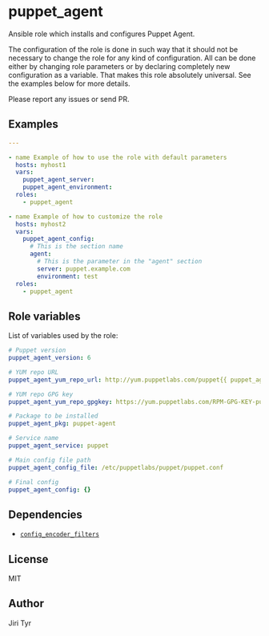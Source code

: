 puppet_agent
============

Ansible role which installs and configures Puppet Agent.

The configuration of the role is done in such way that it should not be necessary
to change the role for any kind of configuration. All can be done either by
changing role parameters or by declaring completely new configuration as a
variable. That makes this role absolutely universal. See the examples below for
more details.

Please report any issues or send PR.


Examples
--------

```yaml
---

- name Example of how to use the role with default parameters
  hosts: myhost1
  vars:
    puppet_agent_server: 
    puppet_agent_environment: 
  roles:
    - puppet_agent

- name Example of how to customize the role
  hosts: myhost2
  vars:
    puppet_agent_config:
      # This is the section name
      agent:
        # This is the parameter in the "agent" section
        server: puppet.example.com
        environment: test
  roles:
    - puppet_agent
```


Role variables
--------------

List of variables used by the role:

```yaml
# Puppet version
puppet_agent_version: 6

# YUM repo URL
puppet_agent_yum_repo_url: http://yum.puppetlabs.com/puppet{{ puppet_agent_version }}/el/{{ ansible_facts.distribution_release }}/$basearch

# YUM repo GPG key
puppet_agent_yum_repo_gpgkey: https://yum.puppetlabs.com/RPM-GPG-KEY-puppet

# Package to be installed
puppet_agent_pkg: puppet-agent

# Service name
puppet_agent_service: puppet

# Main config file path
puppet_agent_config_file: /etc/puppetlabs/puppet/puppet.conf

# Final config
puppet_agent_config: {}
```



Dependencies
------------

- [`config_encoder_filters`](https://github.com/jtyr/ansible-config_encoder_filters)


License
-------

MIT


Author
------

Jiri Tyr
